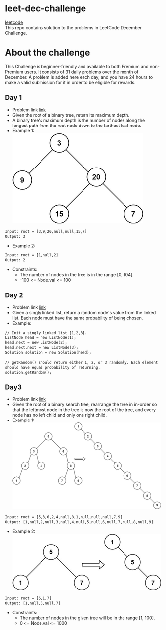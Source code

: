 # leet-dec-challenge 
[leetcode](https://leetcode.com/explore/challenge/card/december-leetcoding-challenge/)  
This repo contains solution to the problems in LeetCode December Challenge.

# About the challenge
This Challenge is beginner-friendly and available to both Premium and non-Premium users. It consists of 31 daily problems over the month of December. A problem is added here each day, and you have 24 hours to make a valid submission for it in order to be eligible for rewards.
## Day 1
+ Problem link [link](https://leetcode.com/explore/challenge/card/december-leetcoding-challenge/569/week-1-december-1st-december-7th/3551/)
+ Given the root of a binary tree, return its maximum depth.
+ A binary tree's maximum depth is the number of nodes along the longest path from the root node down to the farthest leaf node.
+ Example 1:  
![day1](jpg/day1.jpg)  
 ```
 Input: root = [3,9,20,null,null,15,7]
 Output: 3
 ```
+ Example 2:
```
Input: root = [1,null,2]
Output: 2
```
+ Constraints:  
  * The number of nodes in the tree is in the range [0, 104].
  * -100 <= Node.val <= 100
## Day 2
+ Problem link [link](https://leetcode.com/explore/challenge/card/december-leetcoding-challenge/569/week-1-december-1st-december-7th/3552/)
+ Given a singly linked list, return a random node's value from the linked list. Each node must have the same probability of being chosen.
+ Example:
```
// Init a singly linked list [1,2,3].
ListNode head = new ListNode(1);
head.next = new ListNode(2);
head.next.next = new ListNode(3);
Solution solution = new Solution(head);

// getRandom() should return either 1, 2, or 3 randomly. Each element should have equal probability of returning.
solution.getRandom();
```
## Day3
+ Problem link [link](https://leetcode.com/explore/challenge/card/december-leetcoding-challenge/569/week-1-december-1st-december-7th/3553/)
+ Given the root of a binary search tree, rearrange the tree in in-order so that the leftmost node in the tree is now the root of the tree, and every node has no left child and only one right child.
+ Example 1:  
![day3_0](jpg/day3.jpg)
```
Input: root = [5,3,6,2,4,null,8,1,null,null,null,7,9]
Output: [1,null,2,null,3,null,4,null,5,null,6,null,7,null,8,null,9]
```
+ Example 2:
![day3_1](jpg/day3_1.jpg)
```
Input: root = [5,1,7]
Output: [1,null,5,null,7]
```
+ Constraints:
    * The number of nodes in the given tree will be in the range [1, 100].
    * 0 <= Node.val <= 1000
